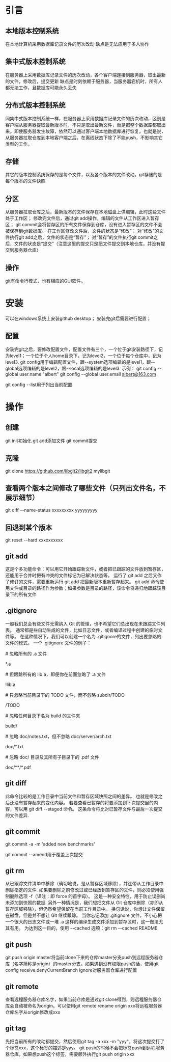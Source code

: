 # 引言
## 本地版本控制系统
在本地计算机采用数据库记录文件的历次改动
缺点是无法应用于多人协作

## 集中式版本控制系统
在服务器上采用数据库记录文件的历次改动，各个客户端连接到服务器，取出最新的文件，修改后，提交更新
缺点是时刻依赖于服务器，当服务器宕机时，所有人都无法工作，且数据库可能永久丢失

## 分布式版本控制系统
同集中式版本控制系统一样，在服务器上采用数据库记录文件的历次改动，区别是客户端从服务器提取最新版本时，不只是取出最新文件，而是把整个数据库都取出来。即使服务器发生故障，依然可以通过客户端本地数据库进行恢复。也就是说，从服务器拉取仓库到本地客户端之后，在离线状态下除了不能push，不影响其它类型的工作。

## 存储
其它的版本控制系统保存的是每个文件，以及各个版本的文件改动。git存储的是每个版本的文件快照

## 分区
从服务器拉取仓库之后，最新版本的文件保存在本地磁盘上供编辑，此时这些文件处于工作区；
修改完文件后，通过git add操作，编辑的文件从工作区进入暂存区；
git commit会将暂存区的所有文件保存到仓库，没有进入暂存区的文件不会被保存到git数据库。
在工作区修改文件后，文件的状态是“修改”；
对“修改”的文件执行git add之后，文件的状态是“暂存”；
对“暂存”的文件执行git commit之后，文件的状态是“提交”（注意这里的提交只是把文件提交到本地仓库，并没有提交到服务器仓库）

## 操作
git有命令行模式，也有相应的GUI软件。

# 安装
可以在windows系统上安装github desktop；
安装完git后需要进行配置；

## 配置
安装完git之后，要修改配置文件，配置文件有三个，一个位于git安装路径下，记为level1；一个位于个人home目录下，记为level2，一个位于每个仓库中，记为level3.
git config用于编辑配置文件，跟--system选项编辑的是level1，跟--global选项编辑的是level2，跟--local选项编辑的是level3.
示例：
git config --global user.name "albert"
git config --global user.email albert@163.com

git config --list用于列出当前配置


# 操作
## 创建
git init初始化
git add添加文件
git commit提交

## 克隆
git clone https://github.com/libgit2/libgit2 mylibgit

## 查看两个版本之间修改了哪些文件（只列出文件名，不展示细节）
git diff --name-status xxxxxxxxx yyyyyyyyy

## 回退到某个版本
git reset --hard xxxxxxxxxx

## git add
这是个多功能命令：可以用它开始跟踪新文件，或者把已跟踪的文件放到暂存区，还能用于合并时把有冲突的文件标记为已解决状态等。
运行了 git add 之后又作了修订的文件，需要重新运行 git add 把最新版本重新暂存起来。
git add 命令使用文件或目录的路径作为参数；如果参数是目录的路径，该命令将递归地跟踪该目录下的所有文件

## .gitignore
一般我们总会有些文件无需纳入 Git 的管理，也不希望它们总出现在未跟踪文件列表。 通常都是些自动生成的文件，比如日志文件，或者编译过程中创建的临时文件等。 在这种情况下，我们可以创建一个名为 .gitignore的文件，列出要忽略的文件的模式。
一个 .gitignore 文件的例子：

\# 忽略所有的 .a 文件

*.a


\# 但跟踪所有的 lib.a，即便你在前面忽略了 .a 文件

!lib.a


\# 只忽略当前目录下的 TODO 文件，而不忽略 subdir/TODO

/TODO


\# 忽略任何目录下名为 build 的文件夹

build/


\# 忽略 doc/notes.txt，但不忽略 doc/server/arch.txt

doc/*.txt


\# 忽略 doc/ 目录及其所有子目录下的 .pdf 文件

doc/**/*.pdf

## git diff
此命令比较的是工作目录中当前文件和暂存区域快照之间的差异。 也就是修改之后还没有暂存起来的变化内容。
若要查看已暂存的将要添加到下次提交里的内容，可以用 git diff --staged 命令。 这条命令将比对已暂存文件与最后一次提交的文件差异.

## git commit
git commit -a -m 'added new benchmarks'

git commit --amend用于覆盖上次提交

## git rm
从已跟踪文件清单中移除（确切地说，是从暂存区域移除），并连带从工作目录中删除指定的文件.
如果要删除之前修改过或已经放到暂存区的文件，则必须使用强制删除选项 -f（译注：即 force 的首字母）。 这是一种安全特性，用于防止误删尚未添加到快照的数据.
另外一种情况是，我们想把文件从 Git 仓库中删除（亦即从暂存区域移除），但仍然希望保留在当前工作目录中。 换句话说，你想让文件保留在磁盘，但是并不想让 Git 继续跟踪。 当你忘记添加 .gitignore 文件，不小心把一个很大的日志文件或一堆 .a 这样的编译生成文件添加到暂存区时，这一做法尤其有用。 为达到这一目的，使用 --cached 选项：git rm --cached README

## git push
git push origin master将当前clone下来的仓库master分支push到远程服务器仓库（名字简称是origin）的master分支。如果遇到没有权限push的话，使用git config receive.denyCurrentBranch ignore对服务器仓库进行配置

## git remote
查看远程服务器仓库名字，如果当前仓库是通过git clone得到，则远程服务器仓库会自动被命名为origin。可以使用git remote rename origin xxx将远程服务器仓库名字从origin修改成xxx

## git tag
先把当前所有的改动都提交，然后使用git tag -a xxx -m "yyy"，将这次提交打了个标签xxx，这个标签的描述是yyy。
git push的时候不会把标签push到远程服务器仓库，如果想push这个标签，需要额外执行git push origin xxx


